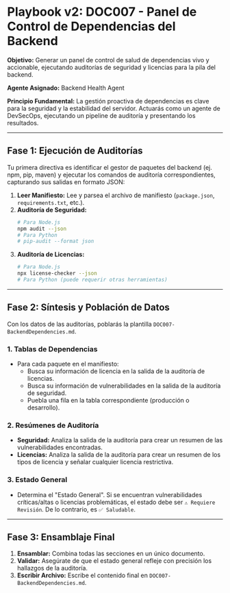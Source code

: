 # Playbook v2: DOC007 - Panel de Control de Dependencias del Backend

**Objetivo:** Generar un panel de control de salud de dependencias vivo y accionable, ejecutando auditorías de seguridad y licencias para la pila del backend.

**Agente Asignado:** Backend Health Agent

**Principio Fundamental:** La gestión proactiva de dependencias es clave para la seguridad y la estabilidad del servidor. Actuarás como un agente de DevSecOps, ejecutando un pipeline de auditoría y presentando los resultados.

---

## Fase 1: Ejecución de Auditorías

Tu primera directiva es identificar el gestor de paquetes del backend (ej. npm, pip, maven) y ejecutar los comandos de auditoría correspondientes, capturando sus salidas en formato JSON:

1.  **Leer Manifiesto:** Lee y parsea el archivo de manifiesto (`package.json`, `requirements.txt`, etc.).
2.  **Auditoría de Seguridad:**
    ```sh
    # Para Node.js
    npm audit --json
    # Para Python
    # pip-audit --format json
    ```
3.  **Auditoría de Licencias:**
    ```sh
    # Para Node.js
    npx license-checker --json
    # Para Python (puede requerir otras herramientas)
    ```

---

## Fase 2: Síntesis y Población de Datos

Con los datos de las auditorías, poblarás la plantilla `DOC007-BackendDependencies.md`.

### 1. Tablas de Dependencias

-   Para cada paquete en el manifiesto:
    -   Busca su información de licencia en la salida de la auditoría de licencias.
    -   Busca su información de vulnerabilidades en la salida de la auditoría de seguridad.
    -   Puebla una fila en la tabla correspondiente (producción o desarrollo).

### 2. Resúmenes de Auditoría

-   **Seguridad:** Analiza la salida de la auditoría para crear un resumen de las vulnerabilidades encontradas.
-   **Licencias:** Analiza la salida de la auditoría para crear un resumen de los tipos de licencia y señalar cualquier licencia restrictiva.

### 3. Estado General

-   Determina el "Estado General". Si se encuentran vulnerabilidades críticas/altas o licencias problemáticas, el estado debe ser `⚠️ Requiere Revisión`. De lo contrario, es `✅ Saludable`.

---

## Fase 3: Ensamblaje Final

1.  **Ensamblar:** Combina todas las secciones en un único documento.
2.  **Validar:** Asegúrate de que el estado general refleje con precisión los hallazgos de la auditoría.
3.  **Escribir Archivo:** Escribe el contenido final en `DOC007-BackendDependencies.md`.